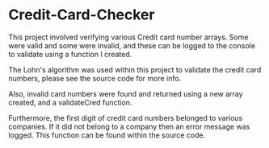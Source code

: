 # Credit-Card-Checker


This project involved verifying various Credit card number arrays. Some were valid and some were invalid, and these can be logged to the console to validate using a function I created.

The Lohn's algorithm was used within this project to validate the credit card numbers, please see the source code for more info.

Also, invalid card numbers were found and returned using a new array created, and a validateCred function. 

Furthermore, the first digit of credit card numbers belonged to various companies. If it did not belong to a company then an error message was logged.
This function can be found within the source code.
